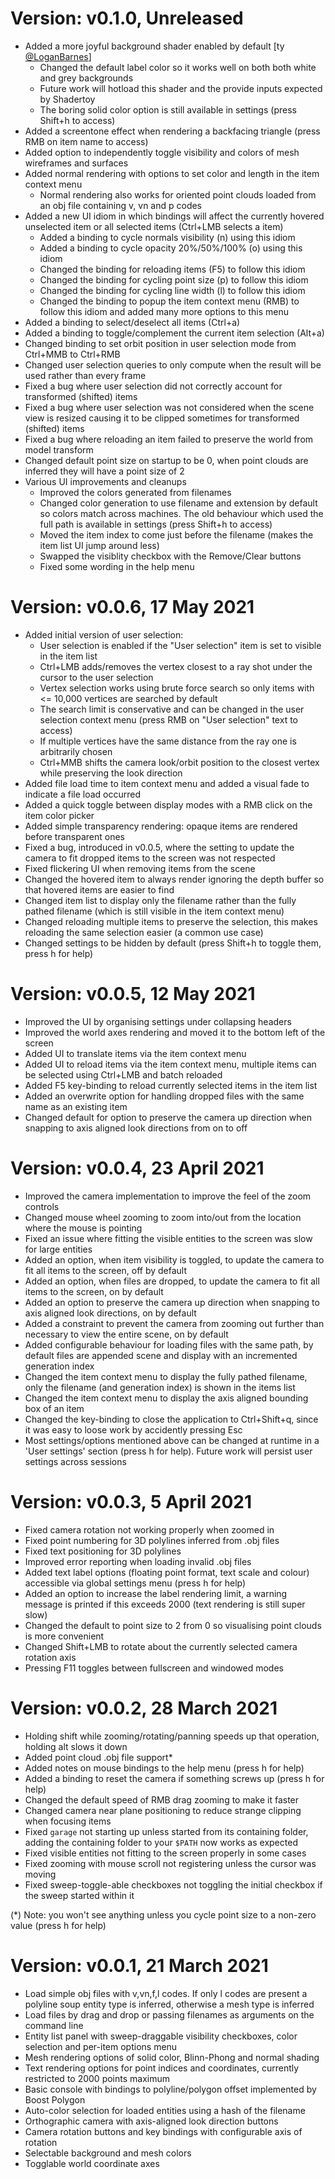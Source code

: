 # Version: v0.1.0, Unreleased

- Added a more joyful background shader enabled by default [ty [@LoganBarnes](https://github.com/LoganBarnes)]
  - Changed the default label color so it works well on both both white and grey backgrounds
  - Future work will hotload this shader and the provide inputs expected by Shadertoy
  - The boring solid color option is still available in settings (press Shift+h to access)
- Added a screentone effect when rendering a backfacing triangle (press RMB on item name to access)
- Added option to independently toggle visibility and colors of mesh wireframes and surfaces
- Added normal rendering with options to set color and length in the item context menu
  - Normal rendering also works for oriented point clouds loaded from an obj file containing v, vn and p codes
- Added a new UI idiom in which bindings will affect the currently hovered unselected item or all selected items (Ctrl+LMB selects a item)
  - Added a binding to cycle normals visibility (n) using this idiom
  - Added a binding to cycle opacity 20%/50%/100% (o) using this idiom
  - Changed the binding for reloading items (F5) to follow this idiom
  - Changed the binding for cycling point size (p) to follow this idiom
  - Changed the binding for cycling line width (l) to follow this idiom
  - Changed the binding to popup the item context menu (RMB) to follow this idiom and added many more options to this menu
- Added a binding to select/deselect all items (Ctrl+a)
- Added a binding to toggle/complement the current item selection (Alt+a)
- Changed binding to set orbit position in user selection mode from Ctrl+MMB to Ctrl+RMB
- Changed user selection queries to only compute when the result will be used rather than every frame
- Fixed a bug where user selection did not correctly account for transformed (shifted) items
- Fixed a bug where user selection was not considered when the scene view is resized causing it to be clipped sometimes for transformed (shifted) items
- Fixed a bug where reloading an item failed to preserve the world from model transform
- Changed default point size on startup to be 0, when point clouds are inferred they will have a point size of 2
- Various UI improvements and cleanups
  - Improved the colors generated from filenames
  - Changed color generation to use filename and extension by default so colors match across machines. The old behaviour which used the full path is available in settings (press Shift+h to access)
  - Moved the item index to come just before the filename (makes the item list UI jump around less)
  - Swapped the visiblity checkbox with the Remove/Clear buttons
  - Fixed some wording in the help menu

# Version: v0.0.6, 17 May 2021

- Added initial version of user selection:
  - User selection is enabled if the "User selection" item is set to visible in the item list
  - Ctrl+LMB adds/removes the vertex closest to a ray shot under the cursor to the user selection
  - Vertex selection works using brute force search so only items with <= 10,000 vertices are searched by default
  - The search limit is conservative and can be changed in the user selection context menu (press RMB on "User selection" text to access)
  - If multiple vertices have the same distance from the ray one is arbitrarily chosen
  - Ctrl+MMB shifts the camera look/orbit position to the closest vertex while preserving the look direction
- Added file load time to item context menu and added a visual fade to indicate a file load occurred
- Added a quick toggle between display modes with a RMB click on the item color picker
- Added simple transparency rendering: opaque items are rendered before transparent ones
- Fixed a bug, introduced in v0.0.5, where the setting to update the camera to fit dropped items to the screen was not respected
- Fixed flickering UI when removing items from the scene
- Changed the hovered item to always render ignoring the depth buffer so that hovered items are easier to find
- Changed item list to display only the filename rather than the fully pathed filename (which is still visible in the item context menu)
- Changed reloading multiple items to preserve the selection, this makes reloading the same selection easier (a common use case)
- Changed settings to be hidden by default (press Shift+h to toggle them, press h for help)

# Version: v0.0.5, 12 May 2021

- Improved the UI by organising settings under collapsing headers
- Improved the world axes rendering and moved it to the bottom left of the screen
- Added UI to translate items via the item context menu
- Added UI to reload items via the item context menu, multiple items can be selected using Ctrl+LMB and batch reloaded
- Added F5 key-binding to reload currently selected items in the item list
- Added an overwrite option for handling dropped files with the same name as an existing item
- Changed default for option to preserve the camera up direction when snapping to axis aligned look directions from on to off

# Version: v0.0.4, 23 April 2021

- Improved the camera implementation to improve the feel of the zoom controls
- Changed mouse wheel zooming to zoom into/out from the location where the mouse is pointing
- Fixed an issue where fitting the visible entities to the screen was slow for large entities
- Added an option, when item visibility is toggled, to update the camera to fit all items to the screen, off by default
- Added an option, when files are dropped, to update the camera to fit all items to the screen, on by default
- Added an option to preserve the camera up direction when snapping to axis aligned look directions, on by default
- Added a constraint to prevent the camera from zooming out further than necessary to view the entire scene, on by default
- Added configurable behaviour for loading files with the same path, by default files are appended scene and display with an incremented generation index
- Changed the item context menu to display the fully pathed filename, only the filename (and generation index) is shown in the items list
- Changed the item context menu to display the axis aligned bounding box of an item
- Changed the key-binding to close the application to Ctrl+Shift+q, since it was easy to loose work by accidently pressing Esc
- Most settings/options mentioned above can be changed at runtime in a 'User settings' section (press h for help). Future work will persist user settings across sessions

# Version: v0.0.3, 5 April 2021

- Fixed camera rotation not working properly when zoomed in
- Fixed point numbering for 3D polylines inferred from .obj files
- Fixed text positioning for 3D polylines
- Improved error reporting when loading invalid .obj files
- Added text label options (floating point format, text scale and colour) accessible via global settings menu (press h for help)
- Added an option to increase the label rendering limit, a warning message is printed if this exceeds 2000 (text rendering is still super slow)
- Changed the default to point size to 2 from 0 so visualising point clouds is more convenient
- Changed Shift+LMB to rotate about the currently selected camera rotation axis
- Pressing F11 toggles between fullscreen and windowed modes

# Version: v0.0.2, 28 March 2021

- Holding shift while zooming/rotating/panning speeds up that operation, holding alt slows it down
- Added point cloud .obj file support*
- Added notes on mouse bindings to the help menu (press h for help)
- Added a binding to reset the camera if something screws up (press h for help)
- Changed the default speed of RMB drag zooming to make it faster
- Changed camera near plane positioning to reduce strange clipping when focusing items
- Fixed `garage` not starting up unless started from its containing folder, adding the containing folder to your `$PATH` now works as expected
- Fixed visible entities not fitting to the screen properly in some cases
- Fixed zooming with mouse scroll not registering unless the cursor was moving
- Fixed sweep-toggle-able checkboxes not toggling the initial checkbox if the sweep started within it

(*) Note: you won't see anything unless you cycle point size to a non-zero value (press h for help)

# Version: v0.0.1, 21 March 2021

- Load simple obj files with v,vn,f,l codes. If only l codes are present a polyline soup entity type is inferred, otherwise a mesh type is inferred
- Load files by drag and drop or passing filenames as arguments on the command line
- Entity list panel with sweep-draggable visibility checkboxes, color selection and per-item options menu
- Mesh rendering options of solid color, Blinn-Phong and normal shading
- Text rendering options for point indices and coordinates, currently restricted to 2000 points maximum
- Basic console with bindings to polyline/polygon offset implemented by Boost Polygon
- Auto-color selection for loaded entities using a hash of the filename
- Orthographic camera with axis-aligned look direction buttons
- Camera rotation buttons and key bindings with configurable axis of rotation
- Selectable background and mesh colors
- Togglable world coordinate axes
